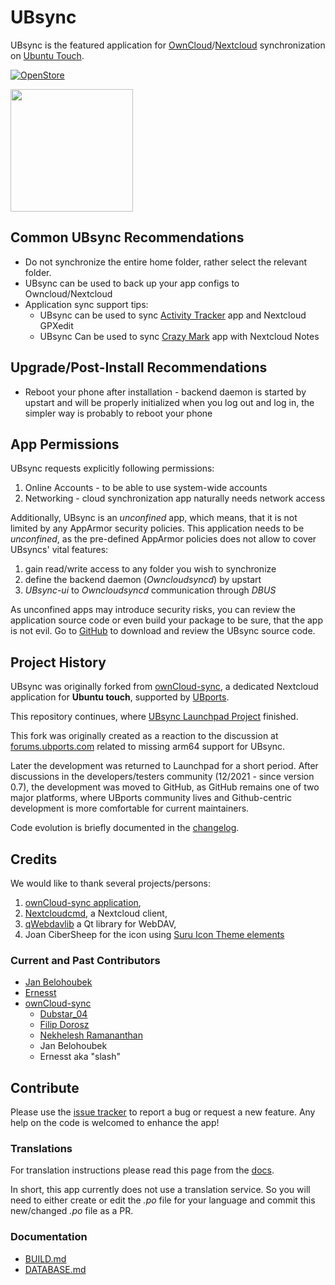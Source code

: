 # UBsync

UBsync is the featured application for [OwnCloud](https://owncloud.com/)/[Nextcloud](https://nextcloud.com/) synchronization on [Ubuntu Touch](https://ubports.com/).

[![OpenStore](https://open-store.io/badges/en_US.png)](https://open-store.io/app/ubsync)

<img src="https://framagit.org/ernesst/UBsync/raw/master/Owncloud-Sync/UBsync.png" width="196">

## Common UBsync Recommendations
* Do not synchronize the entire home folder, rather select the relevant folder.
* UBsync can be used to back up your app configs to Owncloud/Nextcloud
* Application sync support tips:
  * UBsync can be used to sync [Activity Tracker](https://open-store.io/app/activitytracker.cwayne18) app and Nextcloud GPXedit
  * UBsync Can be used to sync [Crazy Mark](https://open-store.io/app/crazy-mark.timsueberkrueb) app with Nextcloud Notes

## Upgrade/Post-Install Recommendations
* Reboot your phone after installation - backend daemon  is started by upstart and will be properly initialized when you log out and log in, the simpler way is probably to reboot your phone

## App Permissions
UBsync requests explicitly following permissions:
1. Online Accounts - to be able to use system-wide accounts
1. Networking - cloud synchronization app naturally needs network access

Additionally, UBsync is an *unconfined* app, which means, that it is not limited by any AppArmor security policies.
This application needs to be *unconfined*, as the pre-defined AppArmor policies does not allow to cover UBsyncs' vital features:
1. gain read/write access to any folder you wish to synchronize
1. define the backend daemon (*Owncloudsyncd*) by upstart
1. *UBsync-ui* to *Owncloudsyncd* communication through *DBUS*

As unconfined apps may introduce security risks, you can review the application source code or even build your package to be sure, that the app is not evil. 
Go to [GitHub](https://github.com/belohoub/UBsync) to download and review the UBsync source code.

## Project History
UBsync was originally forked from [ownCloud-sync](https://launchpad.net/owncloud-sync), a dedicated Nextcloud application for **Ubuntu touch**,  supported by [UBports](https://www.ubports.com).

This repository continues, where [UBsync Launchpad Project](https://code.launchpad.net/~ocs-team/owncloud-sync/UBsync) finished.

This fork was originally created as a reaction to the discussion at [forums.ubports.com](https://forums.ubports.com/topic/5116/help-creating-an-ubsync-arm64-version/30) related to missing arm64 support for UBsync.

Later the development was returned to Launchpad for a short period. After discussions in the developers/testers community (12/2021 - since version 0.7),
the development was moved to GitHub, as GitHub remains one of two major platforms,
where UBports community lives and Github-centric development is more comfortable for current maintainers.

Code evolution is briefly documented in the [changelog](CHANGELOG.md).

## Credits

We would like to thank several projects/persons:
1. [ownCloud-sync application](https://launchpad.net/owncloud-sync),
1. [Nextcloudcmd](https://docs.nextcloud.com/desktop/2.3/advancedusage.html), a Nextcloud client,
1. [qWebdavlib](https://github.com/mhaller/qwebdavlib) a Qt library for WebDAV,
1. Joan CiberSheep for the icon using [Suru Icon Theme elements](https://github.com/snwh/suru-icon-theme)

### Current and Past Contributors
  * [Jan Belohoubek](https://github.com/belohoub/)
  * [Ernesst](https://github.com/ernesst/)
  * [ownCloud-sync](https://launchpad.net/owncloud-sync)
    * [Dubstar_04](https://launchpad.net/~dubstar-04)
    * [Filip Dorosz](https://launchpad.net/~fihufil)
    * [Nekhelesh Ramananthan](https://launchpad.net/~nik90)
    * Jan Belohoubek
    * Ernesst aka "slash"

## Contribute

Please use the [issue tracker](https://github.com/belohoub/UBsync/issues) to report a bug or request a new feature.
Any help on the code is welcomed to enhance the app!


### Translations

For translation instructions please read this page from the [docs](https://docs.ubports.com/en/latest/contribute/translations.html).

In short, this app currently does not use a translation service. So you will need to either create or edit the *.po* file for your language and commit this new/changed *.po* file as a PR.


### Documentation
  * [BUILD.md](BUILD.md)
  * [DATABASE.md](DATABASE.md)
